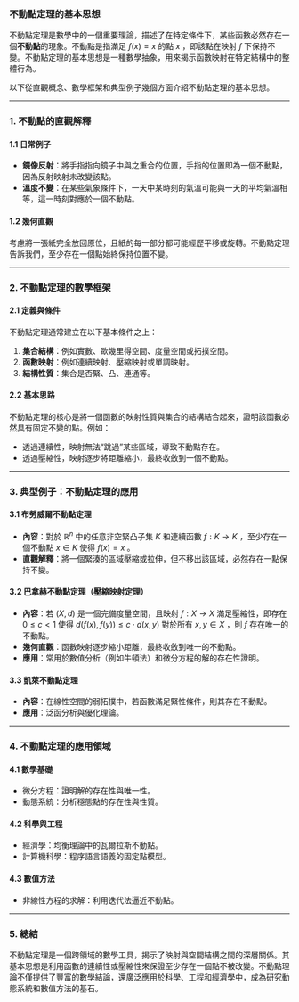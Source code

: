 ### 不動點定理的基本思想  

不動點定理是數學中的一個重要理論，描述了在特定條件下，某些函數必然存在一個**不動點**的現象。不動點是指滿足  $`f(x) = x`$  的點  $`x`$ ，即該點在映射  $`f`$  下保持不變。不動點定理的基本思想是一種數學抽象，用來揭示函數映射在特定結構中的整體行為。  

以下從直觀概念、數學框架和典型例子幾個方面介紹不動點定理的基本思想。  

---

### **1. 不動點的直觀解釋**

#### **1.1 日常例子**  
- **鏡像反射**：將手指指向鏡子中與之重合的位置，手指的位置即為一個不動點，因為反射映射未改變該點。  
- **溫度不變**：在某些氣象條件下，一天中某時刻的氣溫可能與一天的平均氣溫相等，這一時刻對應於一個不動點。  

#### **1.2 幾何直觀**  
考慮將一張紙完全放回原位，且紙的每一部分都可能經歷平移或旋轉。不動點定理告訴我們，至少存在一個點始終保持位置不變。  

---

### **2. 不動點定理的數學框架**

#### **2.1 定義與條件**  
不動點定理通常建立在以下基本條件之上：  
1. **集合結構**：例如實數、歐幾里得空間、度量空間或拓撲空間。  
2. **函數映射**：例如連續映射、壓縮映射或單調映射。  
3. **結構性質**：集合是否緊、凸、連通等。  

#### **2.2 基本思路**  
不動點定理的核心是將一個函數的映射性質與集合的結構結合起來，證明該函數必然具有固定不變的點。例如：  
- 透過連續性，映射無法“跳過”某些區域，導致不動點存在。  
- 透過壓縮性，映射逐步將距離縮小，最終收斂到一個不動點。

---

### **3. 典型例子：不動點定理的應用**

#### **3.1 布勞威爾不動點定理**  
- **內容**：對於  $`\mathbb{R}^n`$  中的任意非空緊凸子集  $`K`$  和連續函數  $`f: K \to K`$ ，至少存在一個不動點  $`x \in K`$  使得  $`f(x) = x`$ 。  
- **直觀解釋**：將一個緊湊的區域壓縮或拉伸，但不移出該區域，必然存在一點保持不變。  

#### **3.2 巴拿赫不動點定理（壓縮映射定理）**  
- **內容**：若  $`(X, d)`$  是一個完備度量空間，且映射  $`f: X \to X`$  滿足壓縮性，即存在  $`0 \leq c < 1`$  使得  $`d(f(x), f(y)) \leq c \cdot d(x, y)`$  對於所有  $`x, y \in X`$ ，則  $`f`$  存在唯一的不動點。  
- **幾何直觀**：函數映射逐步縮小距離，最終收斂到唯一的不動點。  
- **應用**：常用於數值分析（例如牛頓法）和微分方程的解的存在性證明。  

#### **3.3 凱萊不動點定理**  
- **內容**：在線性空間的弱拓撲中，若函數滿足緊性條件，則其存在不動點。  
- **應用**：泛函分析與優化理論。  

---

### **4. 不動點定理的應用領域**

#### **4.1 數學基礎**  
- 微分方程：證明解的存在性與唯一性。  
- 動態系統：分析穩態點的存在性與性質。  

#### **4.2 科學與工程**  
- 經濟學：均衡理論中的瓦爾拉斯不動點。  
- 計算機科學：程序語言語義的固定點模型。  

#### **4.3 數值方法**  
- 非線性方程的求解：利用迭代法逼近不動點。  

---

### **5. 總結**

不動點定理是一個跨領域的數學工具，揭示了映射與空間結構之間的深層關係。其基本思想是利用函數的連續性或壓縮性來保證至少存在一個點不被改變。不動點理論不僅提供了豐富的數學結論，還廣泛應用於科學、工程和經濟學中，成為研究動態系統和數值方法的基石。